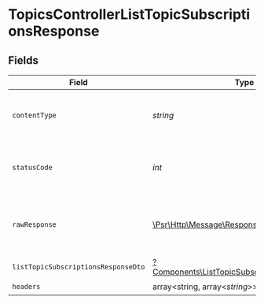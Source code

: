 # TopicsControllerListTopicSubscriptionsResponse


## Fields

| Field                                                                                                         | Type                                                                                                          | Required                                                                                                      | Description                                                                                                   |
| ------------------------------------------------------------------------------------------------------------- | ------------------------------------------------------------------------------------------------------------- | ------------------------------------------------------------------------------------------------------------- | ------------------------------------------------------------------------------------------------------------- |
| `contentType`                                                                                                 | *string*                                                                                                      | :heavy_check_mark:                                                                                            | HTTP response content type for this operation                                                                 |
| `statusCode`                                                                                                  | *int*                                                                                                         | :heavy_check_mark:                                                                                            | HTTP response status code for this operation                                                                  |
| `rawResponse`                                                                                                 | [\Psr\Http\Message\ResponseInterface](https://www.php-fig.org/psr/psr-7/#33-psrhttpmessageresponseinterface)  | :heavy_check_mark:                                                                                            | Raw HTTP response; suitable for custom response parsing                                                       |
| `listTopicSubscriptionsResponseDto`                                                                           | [?Components\ListTopicSubscriptionsResponseDto](../../Models/Components/ListTopicSubscriptionsResponseDto.md) | :heavy_minus_sign:                                                                                            | OK                                                                                                            |
| `headers`                                                                                                     | array<string, array<*string*>>                                                                                | :heavy_check_mark:                                                                                            | N/A                                                                                                           |